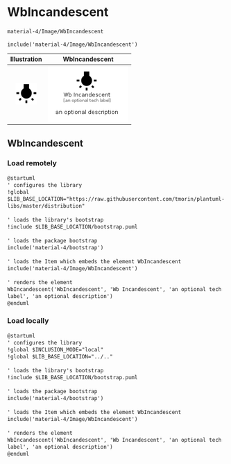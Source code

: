 # WbIncandescent


```text
material-4/Image/WbIncandescent
```

```text
include('material-4/Image/WbIncandescent')
```



| Illustration | WbIncandescent |
| :---: | :---: |
| ![illustration for Illustration](../../material-4/Image/WbIncandescent.png) | ![illustration for WbIncandescent](../../material-4/Image/WbIncandescent.Local.png) |




## WbIncandescent

### Load remotely
```plantuml
@startuml
' configures the library
!global $LIB_BASE_LOCATION="https://raw.githubusercontent.com/tmorin/plantuml-libs/master/distribution"

' loads the library's bootstrap
!include $LIB_BASE_LOCATION/bootstrap.puml

' loads the package bootstrap
include('material-4/bootstrap')

' loads the Item which embeds the element WbIncandescent
include('material-4/Image/WbIncandescent')

' renders the element
WbIncandescent('WbIncandescent', 'Wb Incandescent', 'an optional tech label', 'an optional description')
@enduml
```

### Load locally
```plantuml
@startuml
' configures the library
!global $INCLUSION_MODE="local"
!global $LIB_BASE_LOCATION="../.."

' loads the library's bootstrap
!include $LIB_BASE_LOCATION/bootstrap.puml

' loads the package bootstrap
include('material-4/bootstrap')

' loads the Item which embeds the element WbIncandescent
include('material-4/Image/WbIncandescent')

' renders the element
WbIncandescent('WbIncandescent', 'Wb Incandescent', 'an optional tech label', 'an optional description')
@enduml
```

